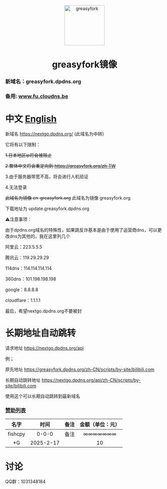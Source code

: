 <div align="center">

<img src="https://imgse.fishcpy.top/upload/thumbnails/2025/w800/logofishcompressed.png" width="128" height="128" alt="greasyfork">

# greasyfork镜像<br>

</div>

### 新域名：greasyfork.dpdns.org

### 备用: www.fu.cloudns.be

# 中文 [English](/README_English.md)


新域名 https://nextgo.dpdns.org/ (此域名为中转)

它将有以下限制：

~~1.日本地区ip将会被阻止~~

~~2.繁体中文将会重定向到 https://greasyfork.org/zh-TW~~

3.由于服务器带宽不高，将会进行人机验证

4.无法登录

~~此域名为镜像 cn-greasyfork.org~~  此域名为镜像 greasyfork.org

下载地址为 update.greasyfork.dpdns.org

⚠️注意事项：

由于dpdns.org域名的特殊性，如果跳反诈基本是由于使用了运营商dns，可以更改dns为其他的，我在这里列几个

阿里云：223.5.5.5

腾讯云：119.29.29.29

114dns：114.114.114.114

360dns：101.198.198.198

google：8.8.8.8

cloudflare：1.1.1.1

最后，希望nextgo.dpdns.org不要被封

# 长期地址自动跳转

请求地址 https://nextgo.dpdns.org/api

例；

原先地址   https://greasyfork.dpdns.org/zh-CN/scripts/by-site/bilibili.com

长期自动跳转地址  https://nextgo.dpdns.org/api/zh-CN/scripts/by-site/bilibili.com

使用这个可以长期自动跳转到最新域名

### [赞助列表](https://z.fishcpy.top/)

| 名字      | 时间 | 备注     | 金额（单位：元）     |
| :---:        |    :----:   |          :---: |          :---: |
| fishcpy      | 0-0-0       | 备注   | ∞∞∞∞∞∞∞   |
| *G   | 	2025-2-17        |       | 10      |

# 讨论

QQ群：1031348184
